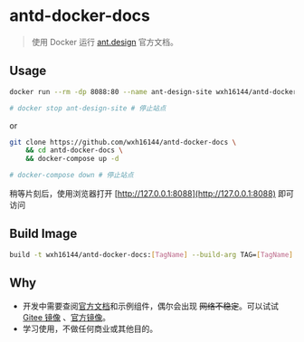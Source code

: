 # antd-docker-docs

> 使用 Docker 运行 [ant.design](https://ant.design/) 官方文档。

## Usage

```bash
docker run --rm -dp 8088:80 --name ant-design-site wxh16144/antd-docker-docs

# docker stop ant-design-site # 停止站点
```

or

```bash
git clone https://github.com/wxh16144/antd-docker-docs \
    && cd antd-docker-docs \
    && docker-compose up -d

# docker-compose down # 停止站点
```

稍等片刻后，使用浏览器打开 [http://127.0.0.1:8088](http://127.0.0.1:8088) 即可访问

## Build Image

```bash
build -t wxh16144/antd-docker-docs:[TagName] --build-arg TAG=[TagName] --build-arg PROXY [ProxyUrl] . # ← 注意这里有个 "."
```

## Why

- 开发中需要查阅[官方文档](https://ant.design/)和示例组件，偶尔会出现 ~~网络不稳定~~。可以试试 [Gitee 镜像](https://ant-design.gitee.io/) 、[官方镜像](https://ant-design.antgroup.com/)。
- 学习使用，不做任何商业或其他目的。
